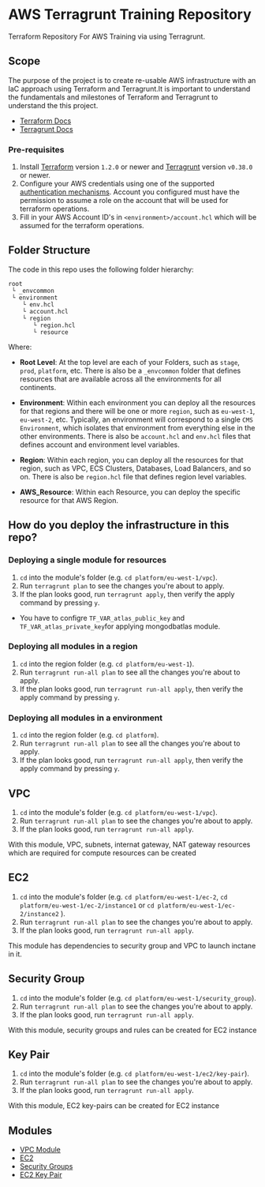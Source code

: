 # AWS Terragrunt Training Repository


Terraform Repository For AWS Training via using Terragrunt.


## Scope

The purpose of the project is to create re-usable AWS infrastructure with an IaC approach using Terraform and Terragrunt.It is important to understand the fundamentals and milestones of Terraform and Terragrunt to understand the this project.

- [Terraform Docs](https://www.terraform.io/docs)
- [Terragrunt Docs](https://terragrunt.gruntwork.io/docs/)


### Pre-requisites

1. Install [Terraform](https://www.terraform.io/) version `1.2.0` or newer and
   [Terragrunt](https://github.com/gruntwork-io/terragrunt) version `v0.38.0` or newer.
2. Configure your AWS credentials using one of the supported [authentication
   mechanisms](https://www.terraform.io/docs/providers/aws/#authentication).  Account you configured must have the permission to assume a role on the account that will be used for terraform operations.
3. Fill in your AWS Account ID's in `<environment>/account.hcl` which will be assumed for the terraform operations.


## Folder Structure

The code in this repo uses the following folder hierarchy:

```
root
 └ _envcommon
 └ environment
    └ env.hcl
    └ account.hcl
    └ region
       └ region.hcl
       └ resource
```

Where:

* **Root Level**: At the top level are each of your Folders, such as `stage`, `prod`, `platform`,
  etc. There is also be a `_envcommon` folder
  that defines resources that are available across all the environments for all continents.

* **Environment**: Within each environment you can deploy all the resources for that regions and there will be one or more `region`, such as `eu-west-1`, `eu-west-2`, etc. Typically,
  an environment will correspond to a single `CMS Environment`, which
  isolates that environment from everything else in the other environments. There is also be  `account.hcl` and `env.hcl` files that defines account and environment level variables.
* **Region**: Within each region, you can deploy all the resources for that region, such as VPC, ECS Clusters, Databases, Load Balancers, and so on. There is also be  `region.hcl` file that defines region level variables.
* **AWS_Resource**: Within each Resource, you can deploy the specific resource for that AWS Region.

## How do you deploy the infrastructure in this repo?

### Deploying a single module for resources

1. `cd` into the module's folder (e.g. `cd platform/eu-west-1/vpc`).
2. Run `terragrunt plan` to see the changes you're about to apply.
3. If the plan looks good, run `terragrunt apply`, then verify the apply command by pressing `y`.

* You have to configre `TF_VAR_atlas_public_key` and `TF_VAR_atlas_private_key`for applying mongodbatlas module.

### Deploying all modules in a region

1. `cd` into the region folder (e.g. `cd platform/eu-west-1`).
2. Run `terragrunt run-all plan` to see all the changes you're about to apply.
3. If the plan looks good, run `terragrunt run-all apply`, then verify the apply command by pressing `y`.

### Deploying all modules in a environment

1. `cd` into the region folder (e.g. `cd platform`).
2. Run `terragrunt run-all plan` to see all the changes you're about to apply.
3. If the plan looks good, run `terragrunt run-all apply`, then verify the apply command by pressing `y`.

## VPC

1. `cd` into the module's folder (e.g. `cd platform/eu-west-1/vpc`).
2. Run `terragrunt run-all plan` to see the changes you're about to apply.
3. If the plan looks good, run `terragrunt run-all apply`.

With this module, VPC, subnets, internat gateway, NAT gateway resources which are required for compute resources can be created

## EC2

1. `cd` into the module's folder (e.g. `cd platform/eu-west-1/ec-2`, `cd platform/eu-west-1/ec-2/instance1` or `cd platform/eu-west-1/ec-2/instance2` ).
2. Run `terragrunt run-all plan` to see the changes you're about to apply.
3. If the plan looks good, run `terragrunt run-all apply`.

This module has dependencies to security group and VPC to launch inctane in it. 

## Security Group

1. `cd` into the module's folder (e.g. `cd platform/eu-west-1/security_group`).
2. Run `terragrunt run-all plan` to see the changes you're about to apply.
3. If the plan looks good, run `terragrunt run-all apply`.

With this module, security groups and rules can be created for EC2 instance

## Key Pair

1. `cd` into the module's folder (e.g. `cd platform/eu-west-1/ec2/key-pair`).
2. Run `terragrunt run-all plan` to see the changes you're about to apply.
3. If the plan looks good, run `terragrunt run-all apply`.

With this module, EC2 key-pairs can be created for EC2 instance

## Modules
- [VPC Module](https://github.com/fatihhkocyigit/Terraform-AWS-Training/tree/master/training-tasks/infra-modules/terraform-aws-vpc)
- [EC2](https://github.com/fatihhkocyigit/Terraform-AWS-Training/tree/master/training-tasks/infra-modules/terraform-aws-ec2-instance-master)
- [Security Groups](https://github.com/fatihhkocyigit/Terraform-AWS-Training/tree/master/training-tasks/infra-modules/terraform-aws-security-group)
- [EC2 Key Pair](https://github.com/fatihhkocyigit/Terraform-AWS-Training/tree/master/training-tasks/infra-modules/terraform-aws-key-pair-master)


